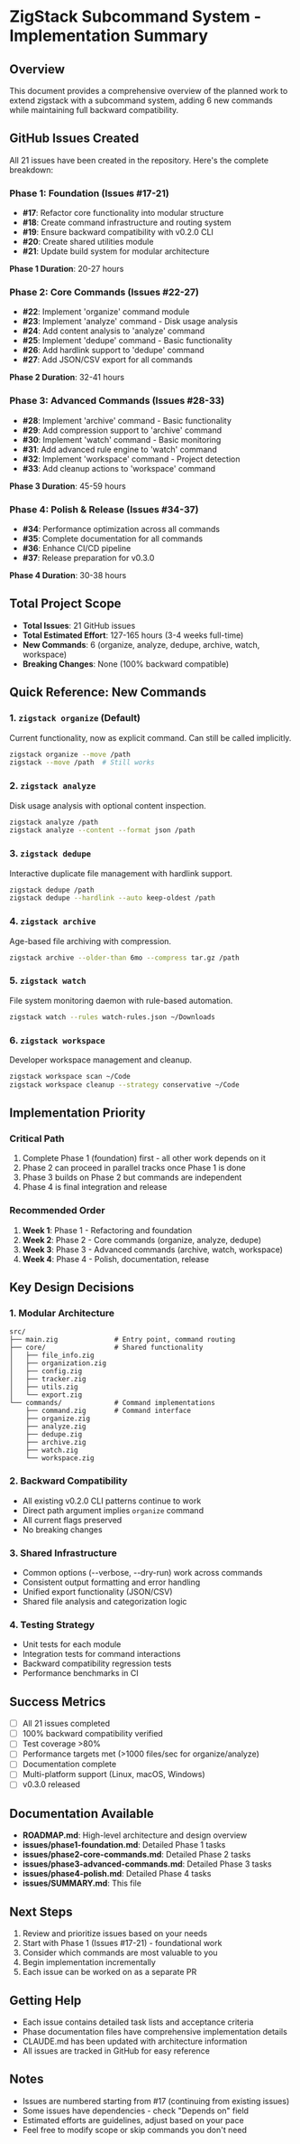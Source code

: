 # ZigStack Subcommand System - Implementation Summary

## Overview

This document provides a comprehensive overview of the planned work to extend zigstack with a subcommand system, adding 6 new commands while maintaining full backward compatibility.

## GitHub Issues Created

All 21 issues have been created in the repository. Here's the complete breakdown:

### Phase 1: Foundation (Issues #17-21)
- **#17**: Refactor core functionality into modular structure
- **#18**: Create command infrastructure and routing system
- **#19**: Ensure backward compatibility with v0.2.0 CLI
- **#20**: Create shared utilities module
- **#21**: Update build system for modular architecture

**Phase 1 Duration**: 20-27 hours

### Phase 2: Core Commands (Issues #22-27)
- **#22**: Implement 'organize' command module
- **#23**: Implement 'analyze' command - Disk usage analysis
- **#24**: Add content analysis to 'analyze' command
- **#25**: Implement 'dedupe' command - Basic functionality
- **#26**: Add hardlink support to 'dedupe' command
- **#27**: Add JSON/CSV export for all commands

**Phase 2 Duration**: 32-41 hours

### Phase 3: Advanced Commands (Issues #28-33)
- **#28**: Implement 'archive' command - Basic functionality
- **#29**: Add compression support to 'archive' command
- **#30**: Implement 'watch' command - Basic monitoring
- **#31**: Add advanced rule engine to 'watch' command
- **#32**: Implement 'workspace' command - Project detection
- **#33**: Add cleanup actions to 'workspace' command

**Phase 3 Duration**: 45-59 hours

### Phase 4: Polish & Release (Issues #34-37)
- **#34**: Performance optimization across all commands
- **#35**: Complete documentation for all commands
- **#36**: Enhance CI/CD pipeline
- **#37**: Release preparation for v0.3.0

**Phase 4 Duration**: 30-38 hours

## Total Project Scope

- **Total Issues**: 21 GitHub issues
- **Total Estimated Effort**: 127-165 hours (3-4 weeks full-time)
- **New Commands**: 6 (organize, analyze, dedupe, archive, watch, workspace)
- **Breaking Changes**: None (100% backward compatible)

## Quick Reference: New Commands

### 1. `zigstack organize` (Default)
Current functionality, now as explicit command. Can still be called implicitly.
```bash
zigstack organize --move /path
zigstack --move /path  # Still works
```

### 2. `zigstack analyze`
Disk usage analysis with optional content inspection.
```bash
zigstack analyze /path
zigstack analyze --content --format json /path
```

### 3. `zigstack dedupe`
Interactive duplicate file management with hardlink support.
```bash
zigstack dedupe /path
zigstack dedupe --hardlink --auto keep-oldest /path
```

### 4. `zigstack archive`
Age-based file archiving with compression.
```bash
zigstack archive --older-than 6mo --compress tar.gz /path
```

### 5. `zigstack watch`
File system monitoring daemon with rule-based automation.
```bash
zigstack watch --rules watch-rules.json ~/Downloads
```

### 6. `zigstack workspace`
Developer workspace management and cleanup.
```bash
zigstack workspace scan ~/Code
zigstack workspace cleanup --strategy conservative ~/Code
```

## Implementation Priority

### Critical Path
1. Complete Phase 1 (foundation) first - all other work depends on it
2. Phase 2 can proceed in parallel tracks once Phase 1 is done
3. Phase 3 builds on Phase 2 but commands are independent
4. Phase 4 is final integration and release

### Recommended Order
1. **Week 1**: Phase 1 - Refactoring and foundation
2. **Week 2**: Phase 2 - Core commands (organize, analyze, dedupe)
3. **Week 3**: Phase 3 - Advanced commands (archive, watch, workspace)
4. **Week 4**: Phase 4 - Polish, documentation, release

## Key Design Decisions

### 1. Modular Architecture
```
src/
├── main.zig              # Entry point, command routing
├── core/                 # Shared functionality
│   ├── file_info.zig
│   ├── organization.zig
│   ├── config.zig
│   ├── tracker.zig
│   ├── utils.zig
│   └── export.zig
└── commands/             # Command implementations
    ├── command.zig       # Command interface
    ├── organize.zig
    ├── analyze.zig
    ├── dedupe.zig
    ├── archive.zig
    ├── watch.zig
    └── workspace.zig
```

### 2. Backward Compatibility
- All existing v0.2.0 CLI patterns continue to work
- Direct path argument implies `organize` command
- All current flags preserved
- No breaking changes

### 3. Shared Infrastructure
- Common options (--verbose, --dry-run) work across commands
- Consistent output formatting and error handling
- Unified export functionality (JSON/CSV)
- Shared file analysis and categorization logic

### 4. Testing Strategy
- Unit tests for each module
- Integration tests for command interactions
- Backward compatibility regression tests
- Performance benchmarks in CI

## Success Metrics

- [ ] All 21 issues completed
- [ ] 100% backward compatibility verified
- [ ] Test coverage >80%
- [ ] Performance targets met (>1000 files/sec for organize/analyze)
- [ ] Documentation complete
- [ ] Multi-platform support (Linux, macOS, Windows)
- [ ] v0.3.0 released

## Documentation Available

- **ROADMAP.md**: High-level architecture and design overview
- **issues/phase1-foundation.md**: Detailed Phase 1 tasks
- **issues/phase2-core-commands.md**: Detailed Phase 2 tasks
- **issues/phase3-advanced-commands.md**: Detailed Phase 3 tasks
- **issues/phase4-polish.md**: Detailed Phase 4 tasks
- **issues/SUMMARY.md**: This file

## Next Steps

1. Review and prioritize issues based on your needs
2. Start with Phase 1 (Issues #17-21) - foundational work
3. Consider which commands are most valuable to you
4. Begin implementation incrementally
5. Each issue can be worked on as a separate PR

## Getting Help

- Each issue contains detailed task lists and acceptance criteria
- Phase documentation files have comprehensive implementation details
- CLAUDE.md has been updated with architecture information
- All issues are tracked in GitHub for easy reference

## Notes

- Issues are numbered starting from #17 (continuing from existing issues)
- Some issues have dependencies - check "Depends on" field
- Estimated efforts are guidelines, adjust based on your pace
- Feel free to modify scope or skip commands you don't need
